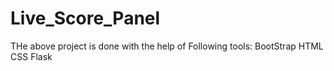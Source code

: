 # Live_Score_Panel
THe above project is done with the help of Following tools:
BootStrap
HTML
CSS
Flask
